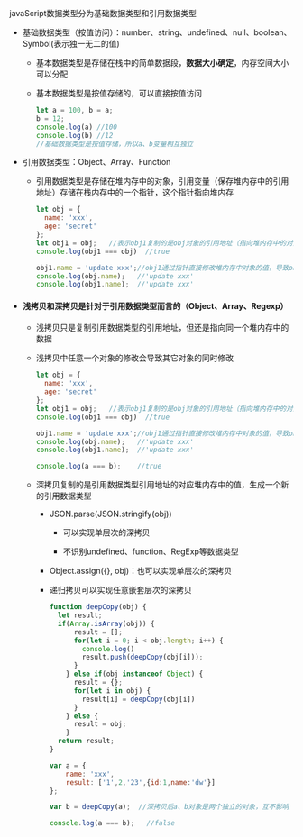 javaScript数据类型分为基础数据类型和引用数据类型

- 基础数据类型（按值访问）：number、string、undefined、null、boolean、Symbol(表示独一无二的值)

  - 基本数据类型是存储在栈中的简单数据段，**数据大小确定**，内存空间大小可以分配

  - 基本数据类型是按值存储的，可以直接按值访问

    ```js
    let a = 100, b = a;
    b = 12;
    console.log(a) //100
    console.log(b) //12
    //基础数据类型是按值存储，所以a、b变量相互独立
    ```

    

- 引用数据类型：Object、Array、Function

  - 引用数据类型是存储在堆内存中的对象，引用变量（保存堆内存中的引用地址）存储在栈内存中的一个指针，这个指针指向堆内存

    ```js
    let obj = {
      name: 'xxx',
      age: 'secret'
    };
    let obj1 = obj;   //表示obj1复制的是obj对象的引用地址（指向堆内存中的对象）
    console.log(obj1 === obj)  //true 
    
    obj1.name = 'update xxx';//obj1通过指针直接修改堆内存中对象的值，导致obj和obj1对象同时变化
    console.log(obj.name);   //'update xxx'
    console.log(obj1.name);  //'update xxx' 
    ```

- #### 浅拷贝和深拷贝是针对于引用数据类型而言的（Object、Array、Regexp）

  - 浅拷贝只是复制引用数据类型的引用地址，但还是指向同一个堆内存中的数据

  - 浅拷贝中任意一个对象的修改会导致其它对象的同时修改

    ```js
    let obj = {
      name: 'xxx',
      age: 'secret'
    };
    let obj1 = obj;   //表示obj1复制的是obj对象的引用地址（指向堆内存中的对象）
    console.log(obj1 === obj)  //true 
    
    obj1.name = 'update xxx';//obj1通过指针直接修改堆内存中对象的值，导致obj和obj1对象同时变化
    console.log(obj.name);   //'update xxx'
    console.log(obj1.name);  //'update xxx' 
    
    console.log(a === b);    //true
    ```

    

  - 深拷贝复制的是引用数据类型引用地址的对应堆内存中的值，生成一个新的引用数据类型

    - JSON.parse(JSON.stringify(obj)) 

      - 可以实现单层次的深拷贝

      - 不识别undefined、function、RegExp等数据类型

    - Object.assign({}, obj)：也可以实现单层次的深拷贝

    - 递归拷贝可以实现任意嵌套层次的深拷贝

      ```js
      function deepCopy(obj) {
        let result;
        if(Array.isArray(obj)) {
            result = [];
            for(let i = 0; i < obj.length; i++) {
              console.log()
              result.push(deepCopy(obj[i]));
            }
          } else if(obj instanceof Object) {
            result = {};
            for(let i in obj) {
              result[i] = deepCopy(obj[i])
            }
          } else {
            result = obj;
          }
        return result;
      }
      
      var a = {
          name: 'xxx',
          result: ['1',2,'23',{id:1,name:'dw'}]
      };
      
      var b = deepCopy(a);  //深拷贝后a、b对象是两个独立的对象，互不影响
      
      console.log(a === b);   //false
      ```

      